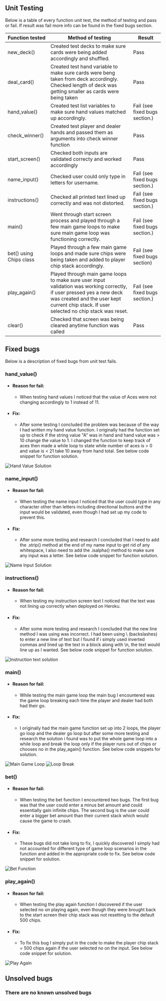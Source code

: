 ## Unit Testing

 Below is a table of every function unit test, the method of testing and pass or fail.
 If result was fail more info can be found in the fixed bugs section.

 |Function tested | Method of testing  | Result  |   
|---|---|---|
| new_deck()   | Created test decks to make sure cards were being added accordingly and shuffled.  | Pass  |   
| deal_card()  | Created test hand variable to make sure cards were beng taken from deck accordingly. Checked length of deck was getting smaller as cards were being taken  | Pass  |   
| hand_value()  | Created test list variables to make sure hand values matched up accordingly.  | Fail (see fixed bugs section.)  | 
|check_winner()| Created test player and dealer hands and passed them as arguments into check winner function | Pass |
| start_screen() | Checked both inputs are validated correcty and worked accordingly | Pass |
| name_input() | Checked user could only type in letters for username. | Fail (see fixed bugs section.) |
| instructions() | Checked all printed text lined up correctly and was not distorted. | Fail (see fixed bugs section.) |
| main() | Went through start screen process and played through a few main game loops to make sure main game loop was functioning correctly. | Fail (see fixed bugs section.) |
| bet() using Chips class | Played through a few main game loops and made sure chips were being taken and added to player chip stack accordingly. | Fail (see fixed bugs section) |
| play_again() | Played through main game loops to make sure user  input validation was working correctly, if user pressed yes a new deck was created and the user kept current chip stack. If user selected no chip stack was reset. | Fail (see fixed bugs section.) |
| clear() | Checked that screen was being cleared anytime function was called | Pass |

## Fixed bugs

 Below is a description of fixed bugs from unit test fails.

 ### hand_value()

  - #### Reason for fail:

    - When testing hand values I noticed that the value of Aces were not changing accordingly to 1 instead of 11.

  - #### Fix:

    - After some testing I concluded the problem was because of the way I had written my hand value function. I originally had the function set up to check if the string value "A" was in hand and hand value was > 10 change the value to 1. I changed the function to keep track of aces then made a while loop to state while number of aces is > 0 and value is < 21 take 10 away from hand total. See below code snippet for function solution.
    
  ![Hand Value Solution](README-images/hand_value.png) 

  ### name_input()

  - #### Reason for fail:

    - When testing the name input I noticed that the user could type in any character other than letters including directional buttons and the input would be validated, even though I had set up my code to prevent this.

  - #### Fix:

    - After some more testing and research I concluded that I need to add the .strip() method at the end of my name input to get rid of any whitespace, I also need to add the .isalpha() method to make sure any input was a letter. See below code snippet for function solution.

   ![Name Input Solution](README-images/name-input.png)   

  ### instructions()

  - #### Reason for fail:

    - When testing my instruction screen text I noticed that the text was not lining up correctly when deployed on Heroku.

  - #### Fix:

    - After some more testing and research I concluded that the new line method I was using was incorrect. I had been using \ (backslashes) to enter a new line of text but I found if i simply used inverted commas and lined up the text in a block along with \n, the text would line up as I wanted. See below code snippet for function solution.

   ![Instruction text solution](README-images/instruction-solution.png) 

  ### main()

  - #### Reason for fail:

    - While testing the main game loop the main bug I encountered was the game loop breaking each time the player and dealer had both had their go. 

  - #### Fix:

    - I originally had the main game function set up into 2 loops, the player go loop and the dealer go loop but after some more testing and research the solution i found was to put the whole game loop into a while loop and break the loop only if the player runs out of chips or chooses no in the play_again() function. See below code snippets for solution. 

   ![Main Game Loop](README-images/loop.png) 
   ![Loop Break](README-images/break-loop.png)

  ### bet()

  - #### Reason for fail:

    - When testing the bet function I encountered two bugs. The first bug was that the user could enter a minus bet amount and could essentially gain infinite chips. The second bug is the user could enter a bigger bet amount than their current stack which would cause the game to crash.

  - #### Fix:

    - These bugs did not take long to fix, I quickly discovered I simply had not accounted for different type of game loop scenarios in the function and added in the appropriate code to fix. See below code snippet for solution.

   ![Bet Function](README-images/bet-function.png)    

  ### play_again()

  - #### Reason for fail:

    - When testing the play again function I discovered if the user selected no on playing again, even though they were brought back to the start screen their chip stack was not resetting to the default 500 chips.

  - #### Fix:

    - To fix this bug I simply put in the code to make the player chip stack = 500 chips again if the user selected no on the input. See below code snippet for solution.

   ![Play Again](README-images/reset-chips.png) 

## Unsolved bugs

### There are no known unsolved bugs